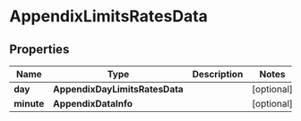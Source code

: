 # AppendixLimitsRatesData


## Properties

| Name | Type | Description | Notes |
|------------ | ------------- | ------------- | -------------|
**day** | **AppendixDayLimitsRatesData** |  |[optional]|
**minute** | **AppendixDataInfo** |  |[optional]|